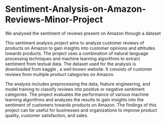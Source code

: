 # Sentiment-Analysis-on-Amazon-Reviews-Minor-Project
We analysed the sentiment of reviews present on Amazon through a dataset

This sentiment analysis project aims to analyze customer reviews of products on 
Amazon to gain insights into customer opinions and attitudes towards products. 
The project uses a combination of natural language processing techniques and 
machine learning algorithms to extract sentiment from textual data. The dataset 
used for the analysis is downloaded from kaggle , a well known website. It
consists of customer reviews from multiple product categories on Amazon. 


The analysis includes preprocessing the data, feature engineering, and model 
training to classify reviews into positive or negative sentiment categories. The 
project evaluates the performance of various machine learning algorithms and 
analyzes the results to gain insights into the sentiment of customers towards 
products on Amazon. The findings of this project can be useful for businesses 
and organizations to improve product quality, customer satisfaction, and sales.
